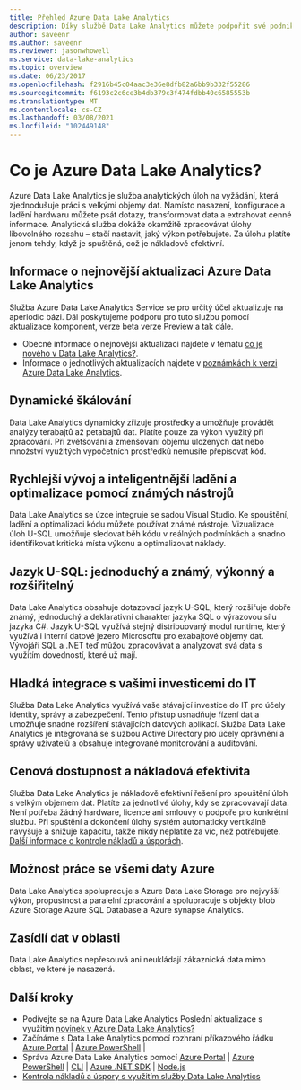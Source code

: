 ```yaml
---
title: Přehled Azure Data Lake Analytics
description: Díky službě Data Lake Analytics můžete podpořit své podnikání s využitím přehledů získaných z cloudových dat v jakémkoli měřítku.
author: saveenr
ms.author: saveenr
ms.reviewer: jasonwhowell
ms.service: data-lake-analytics
ms.topic: overview
ms.date: 06/23/2017
ms.openlocfilehash: f2916b45c04aac3e36e8dfb82a6bb9b332f55286
ms.sourcegitcommit: f6193c2c6ce3b4db379c3f474fdbb40c6585553b
ms.translationtype: MT
ms.contentlocale: cs-CZ
ms.lasthandoff: 03/08/2021
ms.locfileid: "102449148"
---
```

# <a name="what-is-azure-data-lake-analytics"></a>Co je Azure Data Lake Analytics?

Azure Data Lake Analytics je služba analytických úloh na vyžádání, která zjednodušuje práci s velkými objemy dat. Namísto nasazení, konfigurace a ladění hardwaru můžete psát dotazy, transformovat data a extrahovat cenné informace. Analytická služba dokáže okamžitě zpracovávat úlohy libovolného rozsahu – stačí nastavit, jaký výkon potřebujete. Za úlohu platíte jenom tehdy, když je spuštěná, což je nákladově efektivní. 

## <a name="azure-data-lake-analytics-recent-update-information"></a>Informace o nejnovější aktualizaci Azure Data Lake Analytics

Služba Azure Data Lake Analytics Service se pro určitý účel aktualizuje na aperiodic bázi. Dál poskytujeme podporu pro tuto službu pomocí aktualizace komponent, verze beta verze Preview a tak dále. 

- Obecné informace o nejnovější aktualizaci najdete v tématu [co je nového v Data Lake Analytics?](data-lake-analytics-whats-new.md).
- Informace o jednotlivých aktualizacích najdete v [poznámkách k verzi Azure Data Lake Analytics](https://github.com/Azure/AzureDataLake/tree/master/docs/Release_Notes).

## <a name="dynamic-scaling"></a>Dynamické škálování
  
Data Lake Analytics dynamicky zřizuje prostředky a umožňuje provádět analýzy terabajtů až petabajtů dat. Platíte pouze za výkon využitý při zpracování. Při zvětšování a zmenšování objemu uložených dat nebo množství využitých výpočetních prostředků nemusíte přepisovat kód. 

## <a name="develop-faster-debug-and-optimize-smarter-using-familiar-tools"></a>Rychlejší vývoj a inteligentnější ladění a optimalizace pomocí známých nástrojů
  
Data Lake Analytics se úzce integruje se sadou Visual Studio. Ke spouštění, ladění a optimalizaci kódu můžete používat známé nástroje. Vizualizace úloh U-SQL umožňuje sledovat běh kódu v reálných podmínkách a snadno identifikovat kritická místa výkonu a optimalizovat náklady.

## <a name="u-sql-simple-and-familiar-powerful-and-extensible"></a>Jazyk U-SQL: jednoduchý a známý, výkonný a rozšiřitelný
  
Data Lake Analytics obsahuje dotazovací jazyk U-SQL, který rozšiřuje dobře známý, jednoduchý a deklarativní charakter jazyka SQL o výrazovou sílu jazyka C#. Jazyk U-SQL využívá stejný distribuovaný modul runtime, který využívá i interní datové jezero Microsoftu pro exabajtové objemy dat. Vývojáři SQL a .NET teď můžou zpracovávat a analyzovat svá data s využitím dovedností, které už mají.

## <a name="integrates-seamlessly-with-your-it-investments"></a>Hladká integrace s vašimi investicemi do IT
  
Služba Data Lake Analytics využívá vaše stávající investice do IT pro účely identity, správy a zabezpečení. Tento přístup usnadňuje řízení dat a umožňuje snadné rozšíření stávajících datových aplikací. Služba Data Lake Analytics je integrovaná se službou Active Directory pro účely oprávnění a správy uživatelů a obsahuje integrované monitorování a auditování.

## <a name="affordable-and-cost-effective"></a>Cenová dostupnost a nákladová efektivita

Služba Data Lake Analytics je nákladově efektivní řešení pro spouštění úloh s velkým objemem dat. Platíte za jednotlivé úlohy, kdy se zpracovávají data. Není potřeba žádný hardware, licence ani smlouvy o podpoře pro konkrétní službu. Při spuštění a dokončení úlohy systém automaticky vertikálně navyšuje a snižuje kapacitu, takže nikdy neplatíte za víc, než potřebujete. [Další informace o kontrole nákladů a úsporách](https://aka.ms/adlasavemoney).

## <a name="works-with-all-your-azure-data"></a>Možnost práce se všemi daty Azure
  
Data Lake Analytics spolupracuje s Azure Data Lake Storage pro nejvyšší výkon, propustnost a paralelní zpracování a spolupracuje s objekty blob Azure Storage Azure SQL Database a Azure synapse Analytics.

## <a name="in-region-data-residency"></a>Zasídlí dat v oblasti
  
Data Lake Analytics nepřesouvá ani neukládají zákaznická data mimo oblast, ve které je nasazená.


## <a name="next-steps"></a>Další kroky

* Podívejte se na Azure Data Lake Analytics Poslední aktualizace s využitím [novinek v Azure Data Lake Analytics?](data-lake-analytics-whats-new.md)
* Začínáme s Data Lake Analytics pomocí rozhraní příkazového řádku [Azure Portal](data-lake-analytics-get-started-portal.md)  |  [Azure PowerShell](data-lake-analytics-get-started-powershell.md)  |  [](data-lake-analytics-get-started-cli.md)
* Správa Azure Data Lake Analytics pomocí [Azure Portal](data-lake-analytics-manage-use-portal.md)  |  [Azure PowerShell](data-lake-analytics-manage-use-powershell.md)  |  [CLI](data-lake-analytics-manage-use-cli.md)  |  [Azure .NET SDK](data-lake-analytics-manage-use-dotnet-sdk.md)  |  [Node.js](data-lake-analytics-manage-use-nodejs.md)
* [Kontrola nákladů a úspory s využitím služby Data Lake Analytics](https://1drv.ms/f/s!AvdZLquGMt47h213Hg3rhl-Tym1c)
